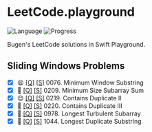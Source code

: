 # LeetCode.playground
![Language](https://img.shields.io/badge/Language-Swift%205.3-orange.svg)
![Progress](https://img.shields.io/badge/Count-6-orange.svg)

Bugen's LeetCode solutions in Swift Playground.
## Sliding Windows Problems
- [X] 😫 [[Q]](https://leetcode.com/problems/minimum-window-substring/) [[S]](../LeetCode.playground/Pages/76.%20Minimum%20Window%20Substring.xcplaygroundpage/Contents.swift) 0076. Minimum Window Substring 
- [X] 🤨 [[Q]](https://leetcode.com/problems/minimum-size-subarray-sum/) [[S]](../LeetCode.playground/Pages/209.%20Minimum%20Size%20Subarray%20Sum.xcplaygroundpage/Contents.swift) 0209. Minimum Size Subarray Sum 
- [X] 😊 [[Q]](https://leetcode.com/problems/contains-duplicate-ii/) [[S]](../LeetCode.playground/Pages/219.%20Contains%20Duplicate%20II.xcplaygroundpage/Contents.swift) 0219. Contains Duplicate II 
- [X] 🤨 [[Q]](https://leetcode.com/problems/contains-duplicate-iii/) [[S]](../LeetCode.playground/Pages/220.%20Contains%20Duplicate%20III.xcplaygroundpage/Contents.swift) 0220. Contains Duplicate III 
- [X] 🤨 [[Q]](https://leetcode.com/problems/longest-turbulent-subarray/) [[S]](../LeetCode.playground/Pages/978-Longest%20Turbulent%20Subarray.xcplaygroundpage/Contents.swift) 0978. Longest Turbulent Subarray 
- [X] 🤬 [[Q]](https://leetcode.com/problems/longest-duplicate-substring/) [[S]](../LeetCode.playground/Pages/1044.%20Longest%20Duplicate%20Substring.xcplaygroundpage/Contents.swift) 1044. Longest Duplicate Substring 
